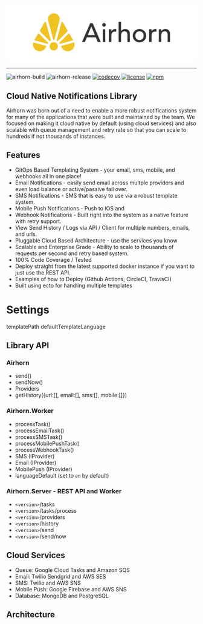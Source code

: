 ![Airhorn Logo](docs/images/logo-horizontal.png "Airhorn Logo")

-----

![airhorn-build](https://github.com/jaredwray/airhorn/workflows/airhorn-build/badge.svg)
![airhorn-release](https://github.com/jaredwray/airhorn/workflows/airhorn-release/badge.svg)
[![codecov](https://codecov.io/gh/jaredwray/airhorn/branch/main/graph/badge.svg?token=4OJEEB67Q5)](https://codecov.io/gh/jaredwray/airhorn)
[![license](https://img.shields.io/github/license/jaredwray/airhorn)](https://github.com/jaredwray/airhorn/blob/master/LICENSE)
[![npm](https://img.shields.io/npm/dm/airhorn)](https://npmjs.com/package/airhorn)

## Cloud Native Notifications Library

Airhorn was born out of a need to enable a more robust notifications system for many of the applications that were built and maintained by the team. We focused on making it cloud native by default (using cloud services) and also scalable with queue management and retry rate so that you can scale to hundreds if not thousands of instances. 

## Features

* GitOps Based Templating System - your email, sms, mobile, and webhooks all in one place!
* Email Notifications - easily send email across multple providers and even load balance or active/passive fail over. 
* SMS Notifications - SMS that is easy to use via a robust template system. 
* Mobile Push Notifications - Push to IOS and 
* Webhook Notifications - Built right into the system as a native feature with retry support. 
* View Send History / Logs via API / Client for multiple numbers, emails, and urls.
* Pluggable Cloud Based Architecture - use the services you know
* Scalable and Enterprise Grade - Ability to scale to thousands of requests per second and retry based system. 
* 100% Code Coverage / Tested
* Deploy straight from the latest supported docker instance if you want to just use the REST API.
* Examples of how to Deploy (Github Actions, CircleCI, TravisCI)
* Built using ecto for handling multiple templates

# Settings

templatePath
defaultTemplateLanguage

## Library API

### Airhorn

* send()
* sendNow()
* Providers
* getHistory({url:[], email:[], sms:[], mobile:[]})

### Airhorn.Worker

* processTask()
* processEmailTask()
* processSMSTask()
* processMobilePushTask()
* processWebhookTask()
* SMS (IProvider)
* Email (IProvider)
* MobilePush (IProvider)
* languageDefault (set to `en` by default)

### Airhorn.Server - REST API and Worker

* `<version>`/tasks
* `<version>`/tasks/process
* `<version>`/providers
* `<version>`/history
* `<version>`/send
* `<version>`/send/now

## Cloud Services
* Queue: Google Cloud Tasks and Amazon SQS
* Email: Twilio Sendgrid and AWS SES
* SMS: Twilio and AWS SNS
* Mobile Push: Google Firebase and AWS SNS
* Database: MongoDB and PostgreSQL

## Architecture
